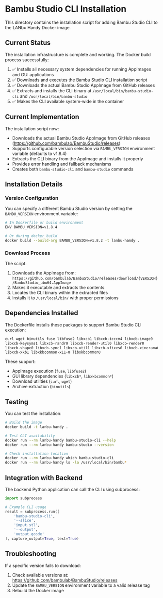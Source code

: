 # Bambu Studio CLI Installation

This directory contains the installation script for adding Bambu Studio CLI to the LANbu Handy Docker image.

## Current Status

The installation infrastructure is complete and working. The Docker build process successfully:

1. ✅ Installs all necessary system dependencies for running AppImages and GUI applications
2. ✅ Downloads and executes the Bambu Studio CLI installation script
3. ✅ Downloads the actual Bambu Studio AppImage from GitHub releases
4. ✅ Extracts and installs the CLI binary at `/usr/local/bin/bambu-studio-cli` and `/usr/local/bin/bambu-studio`
5. ✅ Makes the CLI available system-wide in the container

## Current Implementation

The installation script now:
- Downloads the actual Bambu Studio AppImage from GitHub releases (https://github.com/bambulab/BambuStudio/releases)
- Supports configurable version selection via `BAMBU_VERSION` environment variable (defaults to v1.8.4)
- Extracts the CLI binary from the AppImage and installs it properly
- Provides error handling and fallback mechanisms
- Creates both `bambu-studio-cli` and `bambu-studio` commands

## Installation Details

### Version Configuration

You can specify a different Bambu Studio version by setting the `BAMBU_VERSION` environment variable:

```bash
# In Dockerfile or build environment
ENV BAMBU_VERSION=v1.8.4

# Or during docker build
docker build --build-arg BAMBU_VERSION=v1.8.2 -t lanbu-handy .
```

### Download Process

The script:
1. Downloads the AppImage from: `https://github.com/bambulab/BambuStudio/releases/download/{VERSION}/BambuStudio_ubu64.AppImage`
2. Makes it executable and extracts the contents
3. Locates the CLI binary within the extracted files
4. Installs it to `/usr/local/bin/` with proper permissions

## Dependencies Installed

The Dockerfile installs these packages to support Bambu Studio CLI execution:

```bash
curl wget binutils fuse libfuse2 libxcb1 libxcb-icccm4 libxcb-image0 
libxcb-keysyms1 libxcb-randr0 libxcb-render-util0 libxcb-render0 
libxcb-shape0 libxcb-sync1 libxcb-util1 libxcb-xfixes0 libxcb-xinerama0 
libxcb-xkb1 libxkbcommon-x11-0 libxkbcommon0
```

These support:
- AppImage execution (`fuse`, `libfuse2`)
- GUI library dependencies (`libxcb*`, `libxkbcommon*`)
- Download utilities (`curl`, `wget`)
- Archive extraction (`binutils`)

## Testing

You can test the installation:

```bash
# Build the image
docker build -t lanbu-handy .

# Test CLI availability
docker run --rm lanbu-handy bambu-studio-cli --help
docker run --rm lanbu-handy bambu-studio --version

# Check installation location
docker run --rm lanbu-handy which bambu-studio-cli
docker run --rm lanbu-handy ls -la /usr/local/bin/bambu*
```

## Integration with Backend

The backend Python application can call the CLI using subprocess:

```python
import subprocess

# Example CLI usage
result = subprocess.run([
    'bambu-studio-cli', 
    '--slice', 
    'input.stl', 
    '--output', 
    'output.gcode'
], capture_output=True, text=True)
```

## Troubleshooting

If a specific version fails to download:
1. Check available versions at: https://github.com/bambulab/BambuStudio/releases
2. Update the `BAMBU_VERSION` environment variable to a valid release tag
3. Rebuild the Docker image